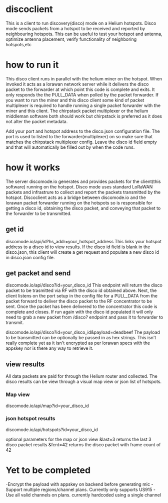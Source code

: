 # discoclient
This is a client to run discovery(disco) mode on a Helium hotspots. Disco mode sends packets from a hotspot to be received and reported by neighbouring hotspots. This can be useful to test your hotspot and antenna, optimize antenna placement, verify functionality of neighboring hotspots,etc

# how to run it
This disco client runs in parallel with the helium miner on the hotspot. When invoked it acts as a lorawan network server while it delivers the disco packet to the forwarder at which point this code is complete and exits. It only responds the the PULL_DATA when polled by the packet forwarder. If you want to run the miner and this disco client some kind of packet multiplexer is required to handle running a single packet forwarder with the miner and this client. The chirpstack packet multiplexer or the helium middleman software both should work but chirpstack is preferred as it does not alter the packet metadata.

Add your port and hotspot address to the disco.json configuration file. The port is used to listed to the forwarder(multiplexer) on so make sure that matches the chirpstack multiplexer config. Leave the disco id field empty and that will automatically be filled out by when the code runs.

# how it works
The server discomode.io generates and provides packets for the client(this software) running on the hotspot. Disco mode uses standard LoRaWAN packets and infrastrure to collect and report the packets transmitted by the hotspot. Discoclient acts as a bridge between discomode.io and the lorawan packet forwarder running on the hotspots so is responsible for getting a disco id, obtaining the disco packet, and conveying that packet to the forwarder to be transmitted.

## get id
discomode.io/api/id?hs_addr=your_hotspot_address
This links your hotspot address to a disco id to view results. If the disco id field is blank in the disco.json, this client will create a get request and populate a new disco id in disco.json config file. 

## get packet and send
discomode.io/api/disco?id=your_disco_id
This endpoint will return the disco packet to be trasmitted via RF with the disco id obtained above. Next, the client listens on the port setup in the config file for a PULL_DATA from the packet forward to deliver the disco packet to the RF concentrator to be sent. Once the packet has been delivered to the concentrator this code is complete and closes. If run again with the disco id populated it will only need to grab a new packet from /disco? endpoint and pass it to forwarder to transmit.

discomode.io/api/disco?id=your_disco_id&payload=deadbeef
The payload to be transmitted can be optionally be passed in as hex strings. This isn't really complete yet as it isn't encrypted as per lorawan specs with the appskey nor is there any way to retrieve it.  

## view results
All data packets are paid for through the Helium router and collected. The disco results can be view through a visual map view or json list of hotspots.

### Map view
discomode.io/api/map?id=your_disco_id

### json hotspot results
discomode.io/api/hotspots?id=your_disco_id

optional parameters for the map or json view 
&last=3 returns the last 3 disco packet results
&fcnt=42 returns the disco packet with frame count of 42 

# Yet to be completed

-Encrypt the payload with appskey on backend before generating mic
-Support multiple regions/channel plans. Currently only supports US915
-Use all valid channels on plans. currently hardcoded using a single channel


